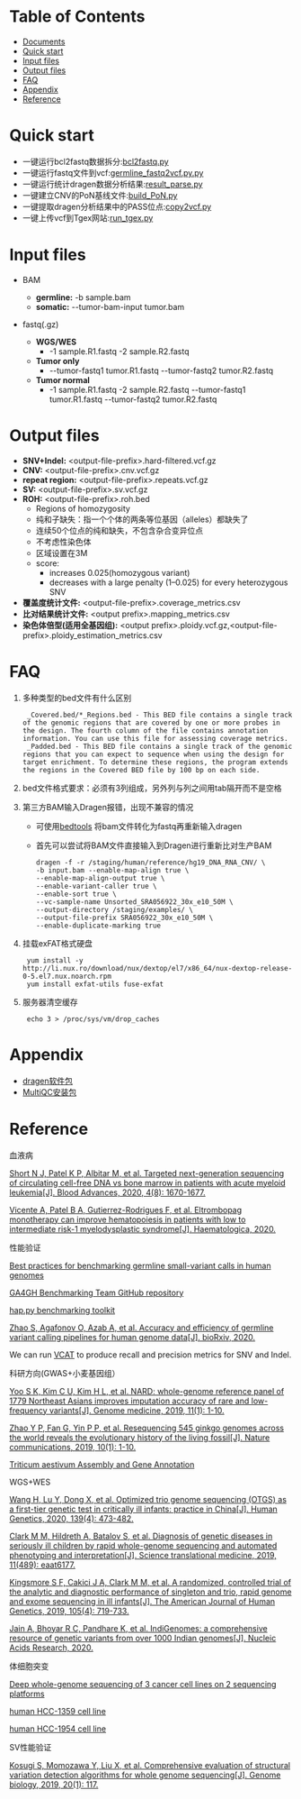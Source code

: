 Table of Contents
=================

   * [Documents](Documents/)
   * [Quick start](#quick-start)
   * [Input files](#input-files)
   * [Output files](#output-files)
   * [FAQ](#faq)
   * [Appendix](#Appendix)
   * [Reference](#reference)

# Quick start

+   一键运行bcl2fastq数据拆分:[bcl2fastq.py](script/core/bcl2fastq.py)
+   一键运行fastq文件到vcf:[germline_fastq2vcf.py.py](script/core/germline_fastq2vcf.py)
+   一键运行统计dragen数据分析结果:[result_parse.py](script/core/result_parse.py)
+   一键建立CNV的PoN基线文件:[build_PoN.py](script/core/build_PoN.py)
+   一键提取dragen分析结果中的PASS位点:[copy2vcf.py](script/core/copy2vcf.py)
+   一键上传vcf到Tgex网站:[run_tgex.py](script/core/run_tgex.py)

# Input files

* BAM
  + **germline:** -b sample.bam
  + **somatic:**  --tumor-bam-input tumor.bam
    
* fastq(.gz)
  + **WGS/WES**
    + -1 sample.R1.fastq -2 sample.R2.fastq
  + **Tumor only**
    + --tumor-fastq1 tumor.R1.fastq --tumor-fastq2 tumor.R2.fastq
  + **Tumor normal**
    + -1 sample.R1.fastq -2 sample.R2.fastq --tumor-fastq1 tumor.R1.fastq --tumor-fastq2 tumor.R2.fastq

# Output files
  + **SNV+Indel:**                \<output-file-prefix\>.hard-filtered.vcf.gz
  + **CNV:**                      \<output-file-prefix\>.cnv.vcf.gz
  + **repeat region:**            \<output-file-prefix\>.repeats.vcf.gz
  + **SV:**                       \<output-file-prefix\>.sv.vcf.gz
  + **ROH:**  \<output-file-prefix\>.roh.bed
    + Regions of homozygosity
    + 纯和子缺失：指一个个体的两条等位基因（alleles）都缺失了
    + 连续50个位点的纯和缺失，不包含杂合变异位点
    + 不考虑性染色体
    + 区域设置在3M
    + score: 
        + increases 0.025(homozygous variant) 
        + decreases with a large penalty (1–0.025) for every heterozygous SNV
  + **覆盖度统计文件:**      \<output-file-prefix\>.coverage_metrics.csv
  + **比对结果统计文件:**  \<output prefix\>.mapping_metrics.csv
  + **染色体倍型(适用全基因组):**      \<output prefix\>.ploidy.vcf.gz,\<output-file-prefix\>.ploidy_estimation_metrics.csv


# FAQ

1. 多种类型的bed文件有什么区别

        _Covered.bed/*_Regions.bed - This BED file contains a single track of the genomic regions that are covered by one or more probes in the design. The fourth column of the file contains annotation information. You can use this file for assessing coverage metrics.
        _Padded.bed - This BED file contains a single track of the genomic regions that you can expect to sequence when using the design for target enrichment. To determine these regions, the program extends the regions in the Covered BED file by 100 bp on each side.

2. bed文件格式要求：必须有3列组成，另外列与列之间用tab隔开而不是空格

3. 第三方BAM输入Dragen报错，出现不兼容的情况

    + 可使用[bedtools](https://bedtools.readthedocs.io/en/latest/content/tools/bamtofastq.html) 将bam文件转化为fastq再重新输入dragen
    
    + 首先可以尝试将BAM文件直接输入到Dragen进行重新比对生产BAM

          dragen -f -r /staging/human/reference/hg19_DNA_RNA_CNV/ \
          -b input.bam --enable-map-align true \
          --enable-map-align-output true \
          --enable-variant-caller true \
          --enable-sort true \
          --vc-sample-name Unsorted_SRA056922_30x_e10_50M \
          --output-directory /staging/examples/ \
          --output-file-prefix SRA056922_30x_e10_50M \
          --enable-duplicate-marking true

4. 挂载exFAT格式硬盘

        yum install -y http://li.nux.ro/download/nux/dextop/el7/x86_64/nux-dextop-release-0-5.el7.nux.noarch.rpm
        yum install exfat-utils fuse-exfat

5. 服务器清空缓存

        echo 3 > /proc/sys/vm/drop_caches

# Appendix

+   [dragen软件包](https://sapac.support.illumina.com/downloads/illumina-dragen-v3-7-installers.html)
+   [MultiQC安装包](Documents/MultiQC-master.zip)

# Reference

血液病

[Short N J, Patel K P, Albitar M, et al. Targeted next-generation sequencing of circulating cell-free DNA vs bone marrow in patients with acute myeloid leukemia[J]. Blood Advances, 2020, 4(8): 1670-1677.](https://ashpublications.org/blood/article/132/Supplement%201/4212/275750/Targeted-Next-Generation-Sequencing-of-Cell-Free)

[Vicente A, Patel B A, Gutierrez-Rodrigues F, et al. Eltrombopag monotherapy can improve hematopoiesis in patients with low to intermediate risk-1 myelodysplastic syndrome[J]. Haematologica, 2020.](https://haematologica.org/article/view/9761)

性能验证

[Best practices for benchmarking germline small-variant calls in human genomes](https://www.nature.com/articles/s41587-019-0054-x)

[GA4GH Benchmarking Team GitHub repository](https://github.com/ga4gh/benchmarking-tools)

[hap.py benchmarking toolkit](https://github.com/Illumina/hap.py)

[Zhao S, Agafonov O, Azab A, et al. Accuracy and efficiency of germline variant calling pipelines for human genome data[J]. bioRxiv, 2020.](https://www.nature.com/articles/s41598-020-77218-4)

We can run [VCAT](https://www.illumina.com/products/by-type/informatics-products/basespace-sequence-hub/apps/variant-calling-assessment-tool.html) to produce recall and precision metrics for SNV and Indel.

科研方向(GWAS+小麦基因组）

[Yoo S K, Kim C U, Kim H L, et al. NARD: whole-genome reference panel of 1779 Northeast Asians improves imputation accuracy of rare and low-frequency variants[J]. Genome medicine, 2019, 11(1): 1-10.](https://genomemedicine.biomedcentral.com/articles/10.1186/s13073-019-0677-z)

[Zhao Y P, Fan G, Yin P P, et al. Resequencing 545 ginkgo genomes across the world reveals the evolutionary history of the living fossil[J]. Nature communications, 2019, 10(1): 1-10.](https://www.nature.com/articles/s41467-019-12133-5)

[Triticum aestivum Assembly and Gene Annotation](https://plants.ensembl.org/Triticum_aestivum/Info/Annotation/)

WGS+WES

[Wang H, Lu Y, Dong X, et al. Optimized trio genome sequencing (OTGS) as a first-tier genetic test in critically ill infants: practice in China[J]. Human Genetics, 2020, 139(4): 473-482.](https://link.springer.com/article/10.1007/s00439-019-02103-8)

[Clark M M, Hildreth A, Batalov S, et al. Diagnosis of genetic diseases in seriously ill children by rapid whole-genome sequencing and automated phenotyping and interpretation[J]. Science translational medicine, 2019, 11(489): eaat6177.](https://stm.sciencemag.org/content/11/489/eaat6177)

[Kingsmore S F, Cakici J A, Clark M M, et al. A randomized, controlled trial of the analytic and diagnostic performance of singleton and trio, rapid genome and exome sequencing in ill infants[J]. The American Journal of Human Genetics, 2019, 105(4): 719-733.](https://www.sciencedirect.com/science/article/pii/S0002929719303131)

[Jain A, Bhoyar R C, Pandhare K, et al. IndiGenomes: a comprehensive resource of genetic variants from over 1000 Indian genomes[J]. Nucleic Acids Research, 2020.](https://academic.oup.com/nar/advance-article/doi/10.1093/nar/gkaa923/5937082?login=true)

体细胞突变

[Deep whole-genome sequencing of 3 cancer cell lines on 2 sequencing platforms](https://www.nature.com/articles/s41598-019-55636-3#MOESM1)

[human HCC-1359 cell line](https://www.ebi.ac.uk/ols/ontologies/efo/terms?short_form=EFO_0002185)

[human HCC-1954 cell line](https://www.ebi.ac.uk/ols/ontologies/efo/terms?short_form=EFO_0001175)

SV性能验证

[Kosugi S, Momozawa Y, Liu X, et al. Comprehensive evaluation of structural variation detection algorithms for whole genome sequencing[J]. Genome biology, 2019, 20(1): 117.](https://genomebiology.biomedcentral.com/articles/10.1186/s13059-019-1720-5)